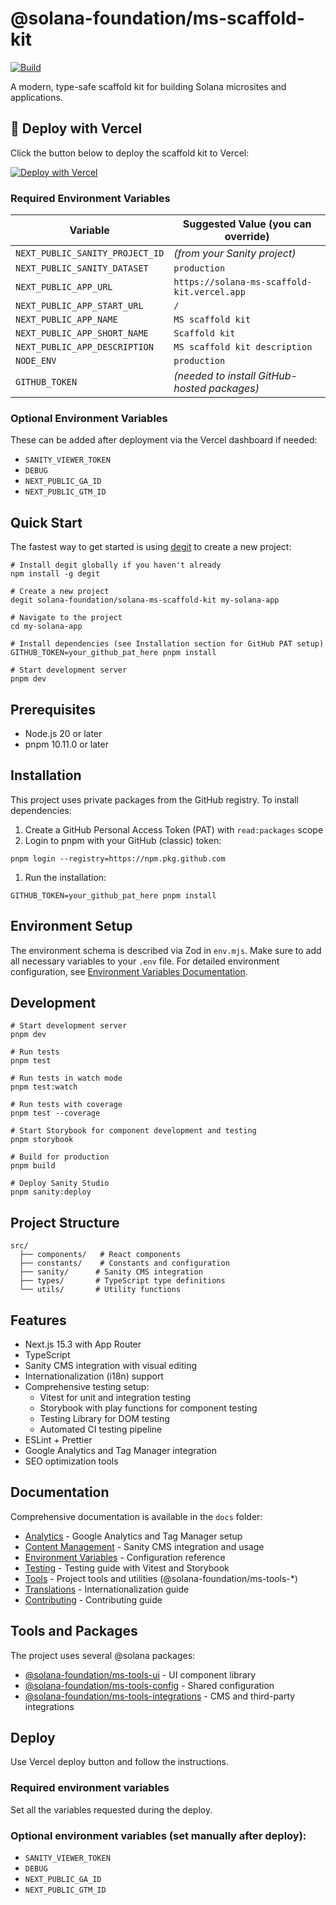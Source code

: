 # @solana-foundation/ms-scaffold-kit

[![Build](https://github.com/solana-foundation/solana-ms-scaffold-kit/actions/workflows/build.yml/badge.svg?branch=main)](https://github.com/solana-foundation/solana-ms-scaffold-kit/actions/workflows/build.yml)

A modern, type-safe scaffold kit for building Solana microsites and applications.

## 🚀 Deploy with Vercel

Click the button below to deploy the scaffold kit to Vercel:

[![Deploy with Vercel](https://vercel.com/button)](https://vercel.com/new/clone?repository-url=https%3A%2F%2Fgithub.com%2Fnchigryay%2Fsolana-ms-scaffold-kit&project-name=solana-ms-scaffold-kit&repository-name=solana-ms-scaffold-kit&install-command=pnpm%20run%20vercel:install&build-command=pnpm%20build&output-directory=.next&env=NEXT_PUBLIC_SANITY_PROJECT_ID,NEXT_PUBLIC_SANITY_DATASET,NEXT_PUBLIC_APP_URL,NEXT_PUBLIC_APP_START_URL,NEXT_PUBLIC_APP_NAME,NEXT_PUBLIC_APP_SHORT_NAME,NEXT_PUBLIC_APP_DESCRIPTION,NODE_ENV,GITHUB_TOKEN)

### Required Environment Variables

| Variable                        | Suggested Value (you can override)           |
| ------------------------------- | -------------------------------------------- |
| `NEXT_PUBLIC_SANITY_PROJECT_ID` | _(from your Sanity project)_                 |
| `NEXT_PUBLIC_SANITY_DATASET`    | `production`                                 |
| `NEXT_PUBLIC_APP_URL`           | `https://solana-ms-scaffold-kit.vercel.app`  |
| `NEXT_PUBLIC_APP_START_URL`     | `/`                                          |
| `NEXT_PUBLIC_APP_NAME`          | `MS scaffold kit`                            |
| `NEXT_PUBLIC_APP_SHORT_NAME`    | `Scaffold kit`                               |
| `NEXT_PUBLIC_APP_DESCRIPTION`   | `MS scaffold kit description`                |
| `NODE_ENV`                      | `production`                                 |
| `GITHUB_TOKEN`                  | _(needed to install GitHub-hosted packages)_ |

### Optional Environment Variables

These can be added after deployment via the Vercel dashboard if needed:

- `SANITY_VIEWER_TOKEN`
- `DEBUG`
- `NEXT_PUBLIC_GA_ID`
- `NEXT_PUBLIC_GTM_ID`

## Quick Start

The fastest way to get started is using [degit](https://github.com/Rich-Harris/degit) to create a new project:

```shell
# Install degit globally if you haven't already
npm install -g degit

# Create a new project
degit solana-foundation/solana-ms-scaffold-kit my-solana-app

# Navigate to the project
cd my-solana-app

# Install dependencies (see Installation section for GitHub PAT setup)
GITHUB_TOKEN=your_github_pat_here pnpm install

# Start development server
pnpm dev
```

## Prerequisites

- Node.js 20 or later
- pnpm 10.11.0 or later

## Installation

This project uses private packages from the GitHub registry. To install dependencies:

1. Create a GitHub Personal Access Token (PAT) with `read:packages` scope
1. Login to pnpm with your GitHub (classic) token:

```shell
pnpm login --registry=https://npm.pkg.github.com
```

1. Run the installation:

```shell
GITHUB_TOKEN=your_github_pat_here pnpm install
```

## Environment Setup

The environment schema is described via Zod in `env.mjs`. Make sure to add all necessary variables to your `.env` file. For detailed environment configuration, see [Environment Variables Documentation](docs/env.md).

## Development

```shell
# Start development server
pnpm dev

# Run tests
pnpm test

# Run tests in watch mode
pnpm test:watch

# Run tests with coverage
pnpm test --coverage

# Start Storybook for component development and testing
pnpm storybook

# Build for production
pnpm build

# Deploy Sanity Studio
pnpm sanity:deploy
```

## Project Structure

```text
src/
  ├── components/   # React components
  ├── constants/    # Constants and configuration
  ├── sanity/      # Sanity CMS integration
  ├── types/       # TypeScript type definitions
  └── utils/       # Utility functions
```

## Features

- Next.js 15.3 with App Router
- TypeScript
- Sanity CMS integration with visual editing
- Internationalization (i18n) support
- Comprehensive testing setup:
  - Vitest for unit and integration testing
  - Storybook with play functions for component testing
  - Testing Library for DOM testing
  - Automated CI testing pipeline
- ESLint + Prettier
- Google Analytics and Tag Manager integration
- SEO optimization tools

## Documentation

Comprehensive documentation is available in the `docs` folder:

- [Analytics](docs/analytics.md) - Google Analytics and Tag Manager setup
- [Content Management](docs/content_management.md) - Sanity CMS integration and usage
- [Environment Variables](docs/env.md) - Configuration reference
- [Testing](docs/testing.md) - Testing guide with Vitest and Storybook
- [Tools](docs/tools.md) - Project tools and utilities (@solana-foundation/ms-tools-\*)
- [Translations](docs/translations.md) - Internationalization guide
- [Contributing](docs/contributing.md) - Contributing guide

## Tools and Packages

The project uses several @solana packages:

- [@solana-foundation/ms-tools-ui](https://github.com/solana-foundation/solana-ms-tools/) - UI component library
- [@solana-foundation/ms-tools-config](https://github.com/solana-foundation/solana-ms-tools/) - Shared configuration
- [@solana-foundation/ms-tools-integrations](https://github.com/solana-foundation/solana-ms-tools/) - CMS and third-party integrations

## Deploy

Use Vercel deploy button and follow the instructions.

### Required environment variables

Set all the variables requested during the deploy.

### Optional environment variables (set manually after deploy):

- `SANITY_VIEWER_TOKEN`
- `DEBUG`
- `NEXT_PUBLIC_GA_ID`
- `NEXT_PUBLIC_GTM_ID`
